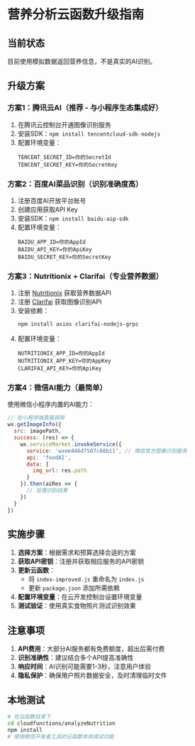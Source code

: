 # 营养分析云函数升级指南

## 当前状态
目前使用模拟数据返回营养信息，不是真实的AI识别。

## 升级方案

### 方案1：腾讯云AI（推荐 - 与小程序生态集成好）
1. 在腾讯云控制台开通图像识别服务
2. 安装SDK：`npm install tencentcloud-sdk-nodejs`
3. 配置环境变量：
   ```
   TENCENT_SECRET_ID=你的SecretId
   TENCENT_SECRET_KEY=你的SecretKey
   ```

### 方案2：百度AI菜品识别（识别准确度高）
1. 注册百度AI开放平台账号
2. 创建应用获取API Key
3. 安装SDK：`npm install baidu-aip-sdk`
4. 配置环境变量：
   ```
   BAIDU_APP_ID=你的AppId
   BAIDU_API_KEY=你的ApiKey
   BAIDU_SECRET_KEY=你的SecretKey
   ```

### 方案3：Nutritionix + Clarifai（专业营养数据）
1. 注册 [Nutritionix](https://www.nutritionix.com/business/api) 获取营养数据API
2. 注册 [Clarifai](https://www.clarifai.com/) 获取图像识别API
3. 安装依赖：
   ```bash
   npm install axios clarifai-nodejs-grpc
   ```
4. 配置环境变量：
   ```
   NUTRITIONIX_APP_ID=你的AppId
   NUTRITIONIX_APP_KEY=你的AppKey
   CLARIFAI_API_KEY=你的ApiKey
   ```

### 方案4：微信AI能力（最简单）
使用微信小程序内置的AI能力：
```javascript
// 在小程序端直接调用
wx.getImageInfo({
  src: imagePath,
  success: (res) => {
    wx.serviceMarket.invokeService({
      service: 'wxee446d7507c68b11', // 微信官方图像识别服务
      api: 'foodAI',
      data: {
        img_url: res.path
      }
    }).then(aiRes => {
      // 处理识别结果
    })
  }
})
```

## 实施步骤

1. **选择方案**：根据需求和预算选择合适的方案
2. **获取API密钥**：注册并获取相应服务的API密钥
3. **更新云函数**：
   - 将 `index-improved.js` 重命名为 `index.js`
   - 更新 `package.json` 添加所需依赖
4. **配置环境变量**：在云开发控制台设置环境变量
5. **测试验证**：使用真实食物照片测试识别效果

## 注意事项

1. **API费用**：大部分AI服务都有免费额度，超出后需付费
2. **识别准确性**：建议结合多个API提高准确性
3. **响应时间**：AI识别可能需要1-3秒，注意用户体验
4. **隐私保护**：确保用户照片数据安全，及时清理临时文件

## 本地测试

```bash
# 在云函数目录下
cd cloudfunctions/analyzeNutrition
npm install
# 使用微信开发者工具的云函数本地调试功能
```